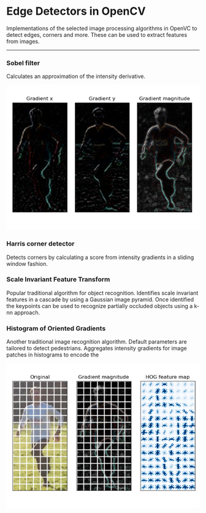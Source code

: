 # Edge Detectors in OpenCV

Implementations of the selected image processing algorithms in OpenVC to detect edges, corners and more. These can be used to extract features from images.

___________________________________

### Sobel filter

Calculates an approximation of the intensity derivative.

![First order gradients](images/hog-example-gradients.png "Fist order gradients")


### Harris corner detector

Detects corners by calculating a score from intensity gradients in a sliding window fashion.


### Scale Invariant Feature Transform

Popular traditional algorithm for object recognition. Identifies scale invariant features in a cascade by using a Gaussian image pyramid. Once identified the keypoints can be used to recognize partially occluded objects using a k-nn approach.


### Histogram of Oriented Gradients

Another traditional image recognition algorithm. Default parameters are tailored to detect pedestrians. Aggregates intensity gradients for image patches in histograms to encode the 

![hog example](images/hog-example.png "HOG example")

